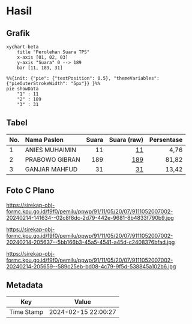 # Hasil

## Grafik

```mermaid
xychart-beta
    title "Perolehan Suara TPS"
    x-axis [01, 02, 03]
    y-axis "Suara" 0 --> 189
    bar [11, 189, 31]
```

```mermaid
%%{init: {"pie": {"textPosition": 0.5}, "themeVariables": {"pieOuterStrokeWidth": "5px"}} }%%
pie showData
    "1" : 11
    "2" : 189
    "3" : 31
```

## Tabel

| No. | Nama Paslon    | Suara | Suara (raw) | Persentase |
|:--- |:-------------- | -----:| -----------:| ----------:|
| 1   | ANIES MUHAIMIN | 11    | [11][p-1]   | 4,76       |
| 2   | PRABOWO GIBRAN | 189   | [189][p-2]  | 81,82      |
| 3   | GANJAR MAHFUD  | 31    | [31][p-3]   | 13,42      |


[p-1]: https://github.com/gigit-pemilu/pemilu-2024-91-papua/blob/main/pilpres/hitung-suara/sub/91-papua/sub/11-keerom/sub/05-skanto/sub/2007-traimelyan/sub/002-tps/sub/paslon-1.txt
[p-2]: https://github.com/gigit-pemilu/pemilu-2024-91-papua/blob/main/pilpres/hitung-suara/sub/91-papua/sub/11-keerom/sub/05-skanto/sub/2007-traimelyan/sub/002-tps/sub/paslon-2.txt
[p-3]: https://github.com/gigit-pemilu/pemilu-2024-91-papua/blob/main/pilpres/hitung-suara/sub/91-papua/sub/11-keerom/sub/05-skanto/sub/2007-traimelyan/sub/002-tps/sub/paslon-3.txt

## Foto C Plano

https://sirekap-obj-formc.kpu.go.id/f9f0/pemilu/ppwp/91/11/05/20/07/9111052007002-20240214-141634--02c8f8dc-2d79-442e-9681-8b4833f790b9.jpg

https://sirekap-obj-formc.kpu.go.id/f9f0/pemilu/ppwp/91/11/05/20/07/9111052007002-20240214-205637--5bb166b3-45a5-4541-a45d-c2408376bfad.jpg

https://sirekap-obj-formc.kpu.go.id/f9f0/pemilu/ppwp/91/11/05/20/07/9111052007002-20240214-205659--589c25eb-bd08-4c79-9f5d-538845a102b6.jpg


## Metadata

| Key        | Value               |
| ---------- | ------------------- |
| Time Stamp | 2024-02-15 22:00:27 |



